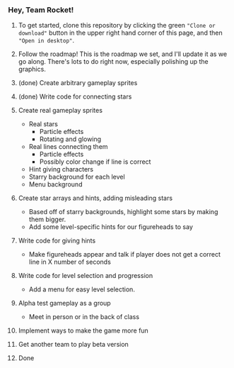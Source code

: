 ### Hey, Team Rocket!
1. To get started, clone this repository by clicking the green `"Clone or download"` button in the upper right hand corner of this page, and then `"Open in desktop"`.

2. Follow the roadmap! This is the roadmap we set, and I'll update it as we go along. There's lots to do right now, especially polishing up the graphics.


1. (done) Create arbitrary gameplay sprites
2. (done) Write code for connecting stars
3. Create real gameplay sprites
	* Real stars
		* Particle effects
		* Rotating and glowing
	* Real lines connecting them
		* Particle effects
		* Possibly color change if line is correct
	* Hint giving characters
	* Starry background for each level
	* Menu background
4. Create star arrays and hints, adding misleading stars
	* Based off of starry backgrounds, highlight some stars by making them bigger.
	* Add some level-specific hints for our figureheads to say
5. Write code for giving hints
	* Make figureheads appear and talk if player does not get a correct line in X number of seconds
6. Write code for level selection and progression
	* Add a menu for easy level selection.
7. Alpha test gameplay as a group
	* Meet in person or in the back of class
8. Implement ways to make the game more fun
9. Get another team to play beta version
10. Done